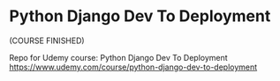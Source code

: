 # Python Django Dev To Deployment
(COURSE FINISHED) 

Repo for Udemy course: Python Django Dev To Deployment
https://www.udemy.com/course/python-django-dev-to-deployment

